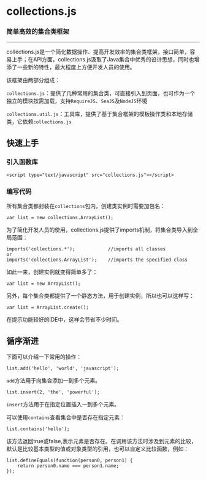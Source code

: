 # collections.js
### 简单高效的集合类框架
---

collections.js是一个简化数据操作、提高开发效率的集合类框架，接口简单，容易上手；在API方面，collections.js汲取了Java集合中优秀的设计思想，同时也增添了一些新的特性，最大程度上方便开发人员的使用。

该框架由两部分组成：

`collections.js`：提供了几种常用的集合类，可直接引入到页面，也可作为一个独立的模块按需加载，支持`RequireJS`、`SeaJS`及`NodeJS`环境

`collections.util.js`：工具库，提供了基于集合框架的模板操作类和本地存储类，它依赖`collections.js`

## 快速上手
### 引入函数库
	<script type="text/javascript" src="collections.js"></script>

### 编写代码
所有集合类都封装在`collections`包内，创建类实例时需要加包名：

	var list = new collections.ArrayList();
为了简化开发人员的使用，collections.js提供了imports机制，将集合类导入到全局范围：
	
	imports('collections.*');            //imports all classes
	or
	imports('collections.ArrayList');    //imports the specified class
如此一来，创建实例就变得简单多了：
	
	var list = new ArrayList();
另外，每个集合类都提供了一个静态方法，用于创建实例，所以也可以这样写：
	
	var list = ArrayList.create();
在提示功能较好的IDE中，这样会节省不少时间。
## 循序渐进
下面可以介绍一下常用的操作：
	
	list.add('hello', 'world', 'javascript');
`add`方法用于向集合添加一到多个元素。
	
	list.insert(2, 'the', 'powerful');
`insert`方法用于在指定位置插入一到多个元素。

可以使用`contains`查看集合中是否存在指定元素：
	
	list.contains('hello');
该方法返回true或false,表示元素是否存在。在调用该方法时涉及到元素的比较，默认是比较基本类型的值或对象类型的引用，也可以自定义比较函数，例如：

	list.defineEquals(function(person0, person1) {
		return person0.name === person1.name;
	});
